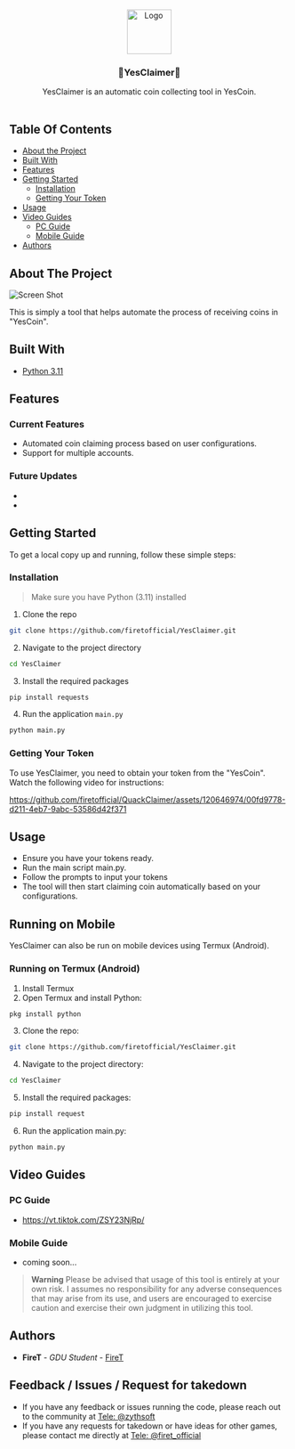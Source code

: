 <br/>
<p align="center">
  <a href="https://github.com/firetofficial/YesClaimer">
    <img src="https://modcombo.io/uploads/2024/6/yescoin-icons.jpg" alt="Logo" width="80" height="80">
  </a>
  <h3 align="center">🚀YesClaimer🚀</h3>

  <p align="center">
    YesClaimer is an automatic coin collecting tool in YesCoin.
    <br/>
    <br/>
  </p>
</p>


## Table Of Contents

* [About the Project](#about-the-project)
* [Built With](#built-with)
* [Features](#features)
* [Getting Started](#getting-started)
  * [Installation](#installation)
  * [Getting Your Token](#getting-your-token)
* [Usage](#usage)
* [Video Guides](#video-guides)
  * [PC Guide](#pc-guide)
  * [Mobile Guide](#mobile-guide)
* [Authors](#authors)

## About The Project

![Screen Shot](https://i.imgur.com/0M2UKtk.png)

This is simply a tool that helps automate the process of receiving coins in "YesCoin".

## Built With

- [Python 3.11](https://www.python.org/)
  
## Features

### Current Features
- Automated coin claiming process based on user configurations.
- Support for multiple accounts.

### Future Updates
- 
- 
  
## Getting Started

To get a local copy up and running, follow these simple steps:

### Installation
> Make sure you have Python (3.11) installed
1. Clone the repo

```sh
git clone https://github.com/firetofficial/YesClaimer.git
```

2. Navigate to the project directory

```sh
cd YesClaimer
```

3. Install the required packages

```sh
pip install requests
```
4. Run the application `main.py`

```sh
python main.py
```

### Getting Your Token
To use YesClaimer, you need to obtain your token from the "YesCoin". Watch the following video for instructions:


https://github.com/firetofficial/QuackClaimer/assets/120646974/00fd9778-d211-4eb7-9abc-53586d42f371


## Usage
- Ensure you have your tokens ready.
- Run the main script main.py.
- Follow the prompts to input your tokens
- The tool will then start claiming coin automatically based on your configurations.
  
## Running on Mobile
YesClaimer can also be run on mobile devices using Termux (Android).

### Running on Termux (Android)
1. Install Termux
2. Open Termux and install Python:
```sh
pkg install python
```
3. Clone the repo:
```sh
git clone https://github.com/firetofficial/YesClaimer.git
```
4. Navigate to the project directory:
```sh
cd YesClaimer
```
5. Install the required packages:
```sh
pip install request
```
6. Run the application main.py:
```sh
python main.py
```
## Video Guides
### PC Guide 
- https://vt.tiktok.com/ZSY23NjRp/
### Mobile Guide
- coming soon...


> **Warning**
> Please be advised that usage of this tool is entirely at your own risk. I assumes no responsibility for any adverse consequences that may arise from its use, and users are encouraged to exercise caution and exercise their own judgment in utilizing this tool.

## Authors

* **FireT** - *GDU Student* - [FireT](https://github.com/firetofficial)


## Feedback / Issues / Request for takedown
- If you have any feedback or issues running the code, please reach out to the community at [Tele: @zythsoft](https://t.me/zythsoft)
- If you have any requests for takedown or have ideas for other games, please contact me directly at [Tele: @firet_official](https://t.me/firet_official)
